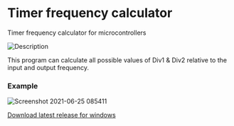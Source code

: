 # Timer frequency calculator
Timer frequency calculator for microcontrollers

![Description](https://user-images.githubusercontent.com/64005694/123369763-a3cd9480-d593-11eb-8dd4-33ff416f3022.jpg)

This program can calculate all possible values of Div1 & Div2 relative to the input and output frequency.

### Example

![Screenshot 2021-06-25 085411](https://user-images.githubusercontent.com/64005694/123369563-37529580-d593-11eb-9272-c75686672429.jpg)

[Download latest release for windows](https://github.com/liyanboy74/timer-frequency-calculator/releases/latest/download/Timer_Frequency_Calculator.exe)
